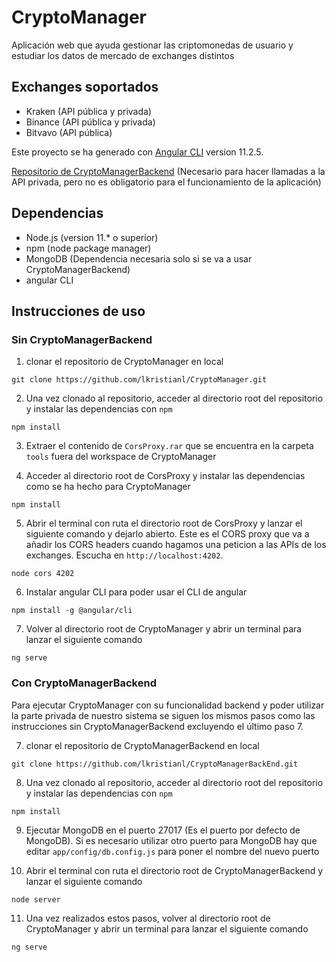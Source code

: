 # CryptoManager

Aplicación web que ayuda gestionar las criptomonedas de usuario y estudiar los datos de mercado de exchanges distintos

## Exchanges soportados
- Kraken (API pública y privada)
- Binance (API pública y privada)
- Bitvavo (API pública)


Este proyecto se ha generado con [Angular CLI](https://github.com/angular/angular-cli) version 11.2.5.

[Repositorio de CryptoManagerBackend](https://github.com/lkristianl/CryptoManagerBackend) (Necesario para hacer llamadas a la API privada, pero no es obligatorio para el funcionamiento de la aplicación)

## Dependencias

* Node.js (version 11.* o superior)
* npm (node package manager)
* MongoDB (Dependencia necesaria solo si se va a usar CryptoManagerBackend)
* angular CLI


## Instrucciones de uso

### Sin CryptoManagerBackend

1. clonar el repositorio de CryptoManager en local
```
git clone https://github.com/lkristianl/CryptoManager.git
```

2. Una vez clonado al repositorio, acceder al directorio root del repositorio y instalar las dependencias con `npm`
```
npm install
```

3. Extraer el contenido de `CorsProxy.rar` que se encuentra en la carpeta `tools` fuera del workspace de CryptoManager

4. Acceder al directorio root de CorsProxy y instalar las dependencias como se ha hecho para CryptoManager
```
npm install
```

5. Abrir el terminal con ruta el directorio root de CorsProxy y lanzar el siguiente comando y dejarlo abierto. Este es el CORS proxy que va a añadir los CORS headers cuando hagamos una peticion a las APIs de los exchanges. Escucha en `http://localhost:4202`.
```
node cors 4202
```

6. Instalar angular CLI para poder usar el CLI de angular
```
npm install -g @angular/cli
```

7. Volver al directorio root de CryptoManager y abrir un terminal para lanzar el siguiente comando
```
ng serve
```


### Con CryptoManagerBackend

Para ejecutar CryptoManager con su funcionalidad backend y poder utilizar la parte privada de nuestro sistema se siguen los mismos pasos como las instrucciones sin CryptoManagerBackend excluyendo el último paso 7.

7. clonar el repositorio de CryptoManagerBackend en local
```
git clone https://github.com/lkristianl/CryptoManagerBackEnd.git
```

8. Una vez clonado al repositorio, acceder al directorio root del repositorio y instalar las dependencias con `npm`
```
npm install
```

9. Ejecutar MongoDB en el puerto 27017 (Es el puerto por defecto de MongoDB). Si es necesario utilizar otro puerto para MongoDB hay que editar `app/config/db.config.js` para poner el nombre del nuevo puerto

10.  Abrir el terminal con ruta el directorio root de CryptoManagerBackend y lanzar el siguiente comando
```
node server
```

11. Una vez realizados estos pasos, volver al directorio root de CryptoManager y abrir un terminal para lanzar el siguiente comando
```
ng serve
```
